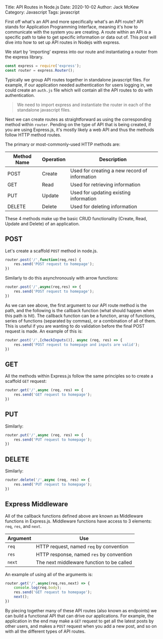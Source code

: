 Title: API Routes in Node.js
Date: 2020-10-02
Author: Jack McKew
Category: Javascript
Tags: javascript

First off what's an API and more specifically what's an API route? API stands for Application Programming Interface, meaning it's how to communicate with the system you are creating. A route within an API is a specific path to take to get specific information or data out of. This post will dive into how to set up API routes in Nodejs with express.

We start by 'importing' express into our route and instantiating a router from the express library.

``` js
const express = require('express');
const router = express.Router();
```

Typically we group API routes together in standalone javascript files. For example, if our application needed authentication for users logging in, we could create an `auth.js` file which will contain all the API routes to do with authentication.

> We need to import express and instantiate the router in each of the standalone javascript files.

Next we can create routes as straightforward as using the corresponding method within `router`. Pending on the type of API that is being created, if you are using Express.js, it's mostly likely a web API and thus the methods follow HTTP method routes.

The primary or most-commonly-used HTTP methods are:

| Method Name | Operation | Description                                   |
| ----------- | --------- | --------------------------------------------- |
| POST        | Create    | Used for creating a new record of information |
| GET         | Read      | Used for retrieving information               |
| PUT         | Update    | Used for updating existing information        |
| DELETE      | Delete    | Used for deleting information                 |

These 4 methods make up the basic CRUD functionality (Create, Read, Update and Delete) of an application.

## POST

Let's create a scaffold `POST` method in node.js.

``` js
router.post('/',function(req,res) {
    res.send('POST request to homepage');
})
```

Similarly to do this asynchronously with arrow functions:

``` js
router.post('/',async(req,res) => {
    res.send('POST request to homepage');
})
```

As we can see above, the first argument to our API route method is the path, and the following is the callback function (what should happen when this path is hit). The callback function can be a function, array of functions, series of functions (separated by commas), or a combination of all of them. This is useful if you are wanting to do validation before the final POST request is made. An example of this is:

``` js
router.post('/',[checkInputs()], async (req, res) => {
    res.send('POST request to homepage and inputs are valid');
})
```

## GET

All the methods within Express.js follow the same principles so to create a scaffold `GET` request:

``` js
router.get('/',async (req, res) => {
    res.send('GET request to homepage');
})
```

## PUT

Similarly:

``` js
router.put('/',async (req, res) => {
    res.send('PUT request to homepage');
})
```

## DELETE

Similarly:

``` js
router.delete('/',async (req, res) => {
    res.send('PUT request to homepage');
})
```

## Express Middleware

All of the callback functions defined above are known as Middleware functions in Express.js. Middleware functions have access to 3 elements: `req`, `res`, and `next`.

| Argument | Use                                       |
| -------- | ----------------------------------------- |
| `req`    | HTTP request, named `req` by convention   |
| `res`    | HTTP response, named `res` by convention  |
| `next`   | The next middleware function to be called |

An example of using all of the arguments is:

``` js
router.get('/',async(req,res,next) => {
    console.log(req.body);
    res.send('GET request to homepage');
    next();
})
```

By piecing together many of these API routes (also known as endpoints) we can build a functional API that can drive our applications. For example, the application in the end may make a `GET` request to get all the latest posts by other users, and makes a `POST` request when you add a new post, and so on with all the different types of API routes.
